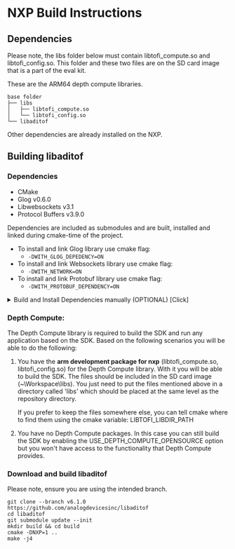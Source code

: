 # NXP Build Instructions

## Dependencies

Please note, the libs folder below must contain libtofi_compute.so and libtofi_config.so. This folder and these two files are on the SD card image that is a part of the eval kit.

These are the ARM64 depth compute libraries. 

```
base folder
├── libs
│   ├── libtofi_compute.so
│   └── libtofi_config.so
└── libaditof
```

Other dependencies are already installed on the NXP.

## Building libaditof

### Dependencies

* CMake
* Glog v0.6.0
* Libwebsockets v3.1
* Protocol Buffers v3.9.0


Dependencies are included as submodules and are built, installed and linked during cmake-time of the project.

* To install and link Glog library use cmake flag:
  - ```-DWITH_GLOG_DEPEDENCY=ON```
* To install and link Websockets library use cmake flag:
  - ```-DWITH_NETWORK=ON```
* To install and link Protobuf library use cmake flag:
  - ```-DWITH_PROTOBUF_DEPENDENCY=ON```

<details>
  <summary>Build and Install Dependencies manually (OPTIONAL) [Click]</summary>

  * Glog:
  ```console
  pushd .
  git clone --branch v0.6.0 --depth 1 https://github.com/google/glog
  cd glog
  mkdir build_0_6_0 && cd build_0_6_0
  cmake -DWITH_GFLAGS=off -DCMAKE_INSTALL_PREFIX=/opt/glog ..
  sudo cmake --build . --target install
  popd
  ```

  * Libwebsockets (OPTIONAL, only if not using submodules):
  ```console
  pushd .
  git clone --branch v3.1-stable --depth 1 https://github.com/warmcat/libwebsockets
  cd libwebsockets
  mkdir build_3_1 && cd build_3_1
  cmake -DLWS_WITH_SSL=OFF -DLWS_STATIC_PIC=ON -DCMAKE_INSTALL_PREFIX=/opt/websockets ..
  sudo cmake --build . --target install
  popd
  ```

  * Protobuf (OPTIONAL, only if not using submodules):
  ```console
  pushd .
  git clone --branch v3.9.0 --depth 1 https://github.com/protocolbuffers/protobuf
  cd protobuf
  mkdir build_3_9_0 && cd build_3_9_0
  cmake -Dprotobuf_BUILD_TESTS=OFF -DCMAKE_POSITION_INDEPENDENT_CODE=ON -DCMAKE_INSTALL_PREFIX=/opt/protobuf ../cmake
  sudo cmake --build . --target install
  cd ../..
  popd
  ```

  If you do not use the submodules and have installed the dependencied (Protobuf, Libwebsockets) manually, run the following export command:
```console
export CMAKE_PREFIX_PATH="/opt/glog;/opt/protobuf;/opt/websockets"
```

</details>

### Depth Compute:

The Depth Compute library is required to build the SDK and run any application based on the SDK.
Based on the following scenarios you will be able to do the following:

1. You have the **arm development package for nxp** (libtofi_compute.so, libtofi_config.so) for the Depth Compute library. With it you will be able to build the SDK. The files should be included in the SD card image (~\Workspace\libs). You just need to put the files mentioned above in a directory called 'libs' which should be placed at the same level as the repository directory.

    If you prefer to keep the files somewhere else, you can tell cmake where to find them using the cmake variable: LIBTOFI_LIBDIR_PATH

2. You have no Depth Compute packages. In this case you can still build the SDK by enabling the USE_DEPTH_COMPUTE_OPENSOURCE option but you won't have access to the functionality that Depth Compute provides.

### Download and build libaditof

Please note, ensure you are using the intended branch.

```console
git clone --branch v6.1.0  https://github.com/analogdevicesinc/libaditof
cd libaditof
git submodule update --init
mkdir build && cd build
cmake -DNXP=1 ..
make -j4
```
